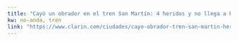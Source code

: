 ```yaml
---
title: "Cayó un obrador en el tren San Martín: 4 heridos y no llega a Retiro - 21/05/2018 - Clarín.com"
kw: no-anda, tren
link: "https://www.clarin.com/ciudades/cayo-obrador-tren-san-martin-heridos-llega-retiro_0_B1sRAmeJm.html"
---
```


